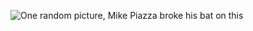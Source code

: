 ![One random picture, Mike Piazza broke his bat on this](https://www.flickr.com/photos/21983356@N00/231487081)